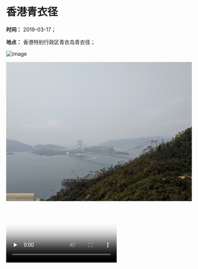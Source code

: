 # 香港青衣径

**时间：** 2019-03-17；

**地点：** 香港特别行政区青衣岛青衣径；

![image](https://github.com/XYScience/Blog/raw/master/Life/2019/3月/03.17--香港青衣径/Photos/tsing_yi_door.jpg)

![image](https://github.com/XYScience/Blog/raw/master/Life/2019/3月/03.17--香港青衣径/Photos/qingma_bridge.jpg)

<video id="video" controls="" preload="none" poster="https://github.com/XYScience/Blog/raw/master/Life/2019/3月/03.17--香港青衣径/Photos/review.png">
   <source id="mp4" src="https://github.com/XYScience/Blog/raw/master/Life/2019/3月/03.17--香港青衣径/Photos/route_map.mp4" type="video/mp4">
</video>



